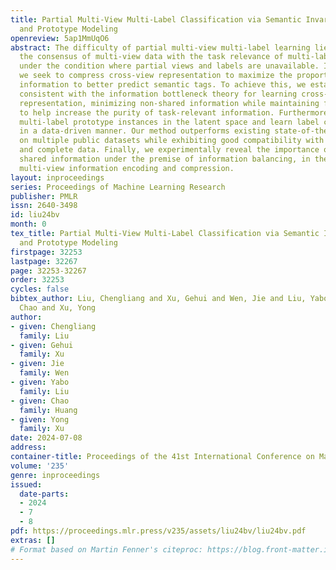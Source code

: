 ```yaml
---
title: Partial Multi-View Multi-Label Classification via Semantic Invariance Learning
  and Prototype Modeling
openreview: 5ap1MmUqO6
abstract: The difficulty of partial multi-view multi-label learning lies in coupling
  the consensus of multi-view data with the task relevance of multi-label classification,
  under the condition where partial views and labels are unavailable. In this paper,
  we seek to compress cross-view representation to maximize the proportion of shared
  information to better predict semantic tags. To achieve this, we establish a model
  consistent with the information bottleneck theory for learning cross-view shared
  representation, minimizing non-shared information while maintaining feature validity
  to help increase the purity of task-relevant information. Furthermore, we model
  multi-label prototype instances in the latent space and learn label correlations
  in a data-driven manner. Our method outperforms existing state-of-the-art methods
  on multiple public datasets while exhibiting good compatibility with both partial
  and complete data. Finally, we experimentally reveal the importance of condensing
  shared information under the premise of information balancing, in the process of
  multi-view information encoding and compression.
layout: inproceedings
series: Proceedings of Machine Learning Research
publisher: PMLR
issn: 2640-3498
id: liu24bv
month: 0
tex_title: Partial Multi-View Multi-Label Classification via Semantic Invariance Learning
  and Prototype Modeling
firstpage: 32253
lastpage: 32267
page: 32253-32267
order: 32253
cycles: false
bibtex_author: Liu, Chengliang and Xu, Gehui and Wen, Jie and Liu, Yabo and Huang,
  Chao and Xu, Yong
author:
- given: Chengliang
  family: Liu
- given: Gehui
  family: Xu
- given: Jie
  family: Wen
- given: Yabo
  family: Liu
- given: Chao
  family: Huang
- given: Yong
  family: Xu
date: 2024-07-08
address:
container-title: Proceedings of the 41st International Conference on Machine Learning
volume: '235'
genre: inproceedings
issued:
  date-parts:
  - 2024
  - 7
  - 8
pdf: https://proceedings.mlr.press/v235/assets/liu24bv/liu24bv.pdf
extras: []
# Format based on Martin Fenner's citeproc: https://blog.front-matter.io/posts/citeproc-yaml-for-bibliographies/
---
```

